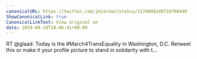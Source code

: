 ```yaml
---
canonicalURL: https://twitter.com/jmjordan/status/1178008140710760448
ShowCanonicalLink: true
CanonicalLinkText: View original on
date: 2019-09-28T18:06:41+00:00
---
```

RT @glaad: Today is the #March4TransEquality in Washington, D.C. Retweet this or make it your profile picture to stand in solidarity with t…